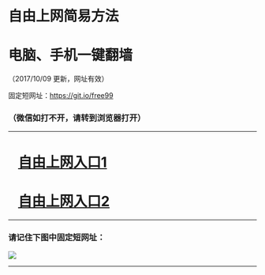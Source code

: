 ﻿# 自由上网简易方法

# 电脑、手机一键翻墙

（2017/10/09 更新，网址有效）

固定短网址：https://git.io/free99

### （微信如打不开，请转到浏览器打开）


***





# &nbsp;&nbsp; <a href="http://ft47329618.fwq-tz-1001.info/fwqtz01.html?t=100900121287 " target="_blank">自由上网入口1</a>
# &nbsp;&nbsp; <a href="http://ft1226411840.fwq-tz-1002.info/fwqtz02.html?t=100900130130 " target="_blank">自由上网入口2</a>
***

### 请记住下图中固定短网址：

<img src="https://s3-us-west-2.amazonaws.com/fwq-1001/yjfq-20170905okok.png" /> 


***

